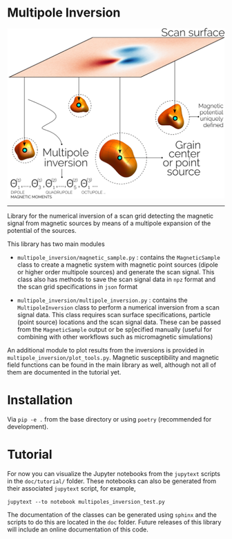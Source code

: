 # Multipole Inversion

![](doc/images/multipoles.png)

---

Library for the numerical inversion of a scan grid detecting the magnetic
signal from magnetic sources by means of a multipole expansion of the
potential of the sources.

This library has two main modules

- `multipole_inversion/magnetic_sample.py` : contains the `MagneticSample`
  class to create a magnetic system with magnetic point sources (dipole or
  higher order multipole sources) and generate the scan signal. This class also
  has methods to save the scan signal data in `npz` format and the scan grid
  specifications in `json` format

- `multipole_inversion/multipole_inversion.py` : contains the
  `MultipoleInversion` class to perform a numerical inversion from a scan
  signal data. This class requires scan surface specifications, particle (point
  source) locations and the scan signal data. These can be passed from the
  `MagneticSample` output or be sp[ecified manually (useful for combining with
  other workflows such as micromagnetic simulations)

An additional module to plot results from the inversions is provided in
`multipole_inversion/plot_tools.py`. Magnetic susceptibility and magnetic field
functions can be found in the main library as well, although not all of them
are documented in the tutorial yet.

# Installation

Via `pip -e .` from the base directory or using `poetry` (recommended for
development).

# Tutorial

For now you can visualize the Jupyter notebooks from the `jupytext` scripts in
the `doc/tutorial/` folder. These notebooks can also be generated from their associated `jupytext` script, for example,

```
jupytext --to notebook multipoles_inversion_test.py 
```

The documentation of the classes can be generated using `sphinx` and the
scripts to do this are located in the `doc` folder. Future releases of this
library will include an online documentation of this code.
